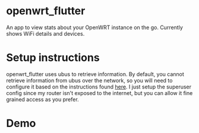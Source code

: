 # openwrt_flutter

An app to view stats about your OpenWRT instance on the go. Currently shows WiFi details and devices.

# Setup instructions

openwrt_flutter uses ubus to retrieve information. By default, you cannot retrieve information from ubus over the network, so you will need to configure it based on the instructions found [here](https://openwrt.org/docs/techref/ubus). I just setup the superuser config since my router isn't exposed to the internet, but you can allow it fine grained access as you prefer.

# Demo
